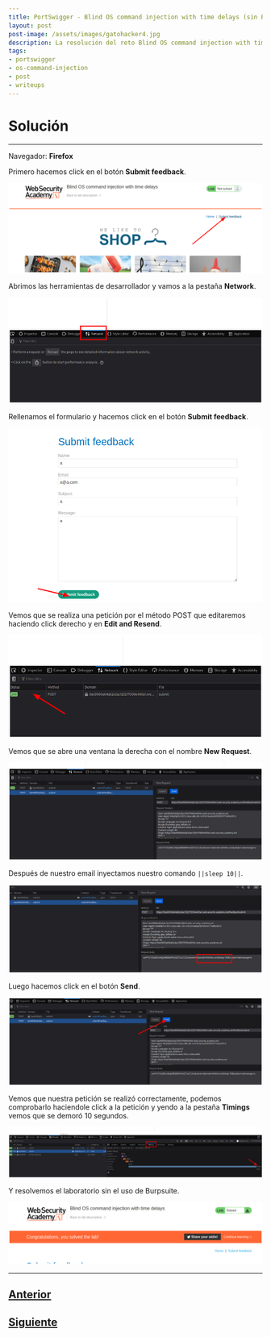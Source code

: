 ```yaml
---
title: PortSwigger - Blind OS command injection with time delays (sin Burpsuite).
layout: post
post-image: /assets/images/gatohacker4.jpg 
description: La resolución del reto Blind OS command injection with time delays.
tags:
- portswigger
- os-command-injection
- post
- writeups
---
```

# Solución
---

Navegador: **Firefox**

Primero hacemos click en el botón **Submit feedback**.

![](/images/images-portswigger-osci/lab2-1.png)

Abrimos las herramientas de desarrollador y vamos a la pestaña **Network**.

![](/images/images-portswigger-osci/lab2-2.png)

Rellenamos el formulario y hacemos click en el botón **Submit feedback**.

![](/images/images-portswigger-osci/lab2-3.png)

Vemos que se realiza una petición por el método POST que editaremos haciendo click derecho y en **Edit and Resend**.

![](/images/images-portswigger-osci/lab2-4.png)

Vemos que se abre una ventana la derecha con el nombre **New Request**.

![](/images/images-portswigger-osci/lab2-5.png)

Después de nuestro email inyectamos nuestro comando `||sleep 10||`.

![](/images/images-portswigger-osci/lab2-6.png)

Luego hacemos click en el botón **Send**.

![](/images/images-portswigger-osci/lab2-7.png)

Vemos que nuestra petición se realizó correctamente, podemos comprobarlo haciendole click a la petición y yendo a la pestaña **Timings** vemos que se demoró 10 segundos.

![](/images/images-portswigger-osci/lab2-8.png)

Y resolvemos el laboratorio sin el uso de Burpsuite.

![](/images/images-portswigger-osci/lab2-9.png)


---

## [Anterior](/OS-command-injection%2C-simple-case)
## [Siguiente](/Blind-OS-command-injection-with-output-redirection)